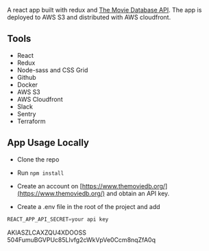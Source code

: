 A react app built with redux and [The Movie Database API](https://developers.themoviedb.org/3/getting-started/introduction). The app is deployed to AWS S3 and distributed with AWS cloudfront.

## Tools

- React
- Redux
- Node-sass and CSS Grid
- Github
- Docker
- AWS S3
- AWS Cloudfront
- Slack
- Sentry
- Terraform

## App Usage Locally

- Clone the repo

- Run `npm install`

- Create an account on [https://www.themoviedb.org/](https://www.themoviedb.org/) and obtain an API key.

- Create a .env file in the root of the project and add

```js
REACT_APP_API_SECRET=your api key
```

AKIASZLCAXZQU4XDOOSS
504FumuBGVPUc85Llvfg2cWkVpVe0Ccm8nqZfA0q
